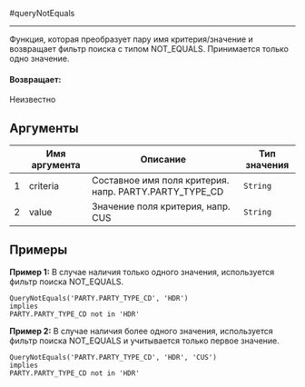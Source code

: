 #queryNotEquals

---

Функция, которая преобразует пару имя критерия/значение и возвращает фильтр поиска с типом NOT_EQUALS. Принимается только одно значение.

#### Возвращает:

Неизвестно

## Аргументы

|  | Имя аргумента | Описание | Тип значения |
| --- | --- | --- | --- |
| 1 | criteria | Составное имя поля критерия. напр. PARTY.PARTY\_TYPE\_CD | `String` |
| 2 | value | Значение поля критерия, напр. CUS | `String` |

## Примеры

**Пример 1:** В случае наличия только одного значения, используется фильтр поиска NOT_EQUALS.
```
QueryNotEquals('PARTY.PARTY_TYPE_CD', 'HDR')
implies
PARTY.PARTY_TYPE_CD not in 'HDR'
```

**Пример 2:** В случае наличия более одного значения, используется фильтр поиска NOT_EQUALS и учитывается только первое значение.
```
QueryNotEquals('PARTY.PARTY_TYPE_CD', 'HDR', 'CUS')
implies
PARTY.PARTY_TYPE_CD not in 'HDR'
```

